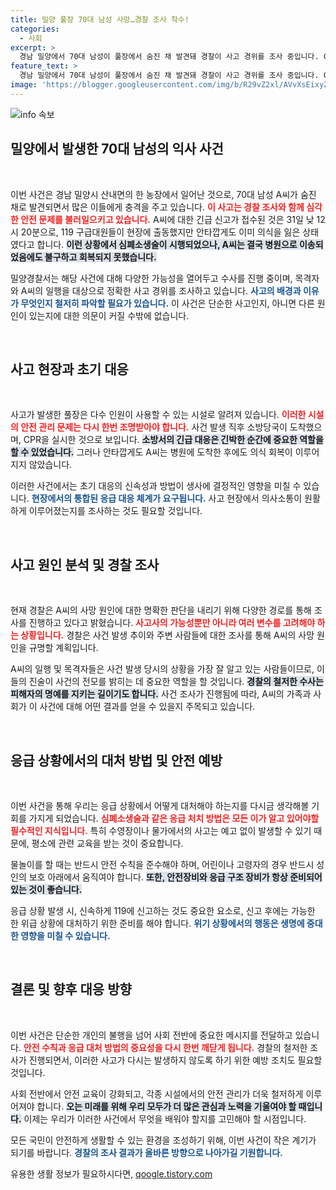 ```yaml
---
title: 밀양 풀장 70대 남성 사망…경찰 조사 착수!
categories:
  - 사회
excerpt: >
  경남 밀양에서 70대 남성이 풀장에서 숨진 채 발견돼 경찰이 사고 경위를 조사 중입니다. CPR 중에도 의식과 호흡이 없었던 그의 죽음, 과연 어떤 사연이 숨겨져 있을까요?
feature_text: >
  경남 밀양에서 70대 남성이 풀장에서 숨진 채 발견돼 경찰이 사고 경위를 조사 중입니다. CPR 중에도 의식과 호흡이 없었던 그의 죽음, 과연 어떤 사연이 숨겨져 있을까요?
image: 'https://blogger.googleusercontent.com/img/b/R29vZ2xl/AVvXsEixyZcFfHzMRdzZMjFBmAUKJYCLCGyLL1o632UiGVXcaFdKo_bkvkuCioo0uUKlGfBVcT3P84aROyZIXSBEx3Aw5nCQ3pTgDom1WDC4m8eifvWiAmWEEVb4x6G_l8C0QH225ldMjyaFvpxGEBGNO37VmDTDMHGhJPq73UglMfDca1-0aw/s1600/blogspot.png'
---
```


<p><img src="https://blogger.googleusercontent.com/img/b/R29vZ2xl/AVvXsEixyZcFfHzMRdzZMjFBmAUKJYCLCGyLL1o632UiGVXcaFdKo_bkvkuCioo0uUKlGfBVcT3P84aROyZIXSBEx3Aw5nCQ3pTgDom1WDC4m8eifvWiAmWEEVb4x6G_l8C0QH225ldMjyaFvpxGEBGNO37VmDTDMHGhJPq73UglMfDca1-0aw/s1600/blogspot.png" alt="info 속보" /></p>

<h2 data-ke-size="size26">밀양에서 발생한 70대 남성의 익사 사건</h2>

<p data-ke-size="size16">&nbsp;</p>

<p>이번 사건은 경남 밀양시 산내면의 한 농장에서 일어난 것으로, 70대 남성 A씨가 숨진 채로 발견되면서 많은 이들에게 충격을 주고 있습니다. <b><span style="color: #ee2323;">이 사고는 경찰 조사와 함께 심각한 안전 문제를 불러일으키고 있습니다.</span></b> A씨에 대한 긴급 신고가 접수된 것은 31일 낮 12시 20분으로, 119 구급대원들이 현장에 출동했지만 안타깝게도 이미 의식을 잃은 상태였다고 합니다. <b><span style="background-color: #21538527;">이런 상황에서 심폐소생술이 시행되었으나, A씨는 결국 병원으로 이송되었음에도 불구하고 회복되지 못했습니다.</span></b></p>

<p>밀양경찰서는 해당 사건에 대해 다양한 가능성을 열어두고 수사를 진행 중이며, 목격자와 A씨의 일행을 대상으로 정확한 사고 경위를 조사하고 있습니다. <b><span style="color: #1a5490;">사고의 배경과 이유가 무엇인지 철저히 파악할 필요가 있습니다.</span></b> 이 사건은 단순한 사고인지, 아니면 다른 원인이 있는지에 대한 의문이 커질 수밖에 없습니다. </p>

<p data-ke-size="size16">&nbsp;</p>

<h2 data-ke-size="size26">사고 현장과 초기 대응</h2>

<p data-ke-size="size16">&nbsp;</p>

<p>사고가 발생한 풀장은 다수 인원이 사용할 수 있는 시설로 알려져 있습니다. <b><span style="color: #ee2323;">이러한 시설의 안전 관리 문제는 다시 한번 조명받아야 합니다.</span></b> 사건 발생 직후 소방당국이 도착했으며, CPR을 실시한 것으로 보입니다. <b><span style="background-color: #21538527;">소방서의 긴급 대응은 긴박한 순간에 중요한 역할을 할 수 있었습니다.</span></b> 그러나 안타깝게도 A씨는 병원에 도착한 후에도 의식 회복이 이루어지지 않았습니다.</p>

<p>이러한 사건에서는 초기 대응의 신속성과 방법이 생사에 결정적인 영향을 미칠 수 있습니다. <b><span style="color: #1a5490;">현장에서의 통합된 응급 대응 체계가 요구됩니다.</span></b> 사고 현장에서 의사소통이 원활하게 이루어졌는지를 조사하는 것도 필요할 것입니다.</p>

<p data-ke-size="size16">&nbsp;</p>

<h2 data-ke-size="size26">사고 원인 분석 및 경찰 조사</h2>

<p data-ke-size="size16">&nbsp;</p>

<p>현재 경찰은 A씨의 사망 원인에 대한 명확한 판단을 내리기 위해 다양한 경로를 통해 조사를 진행하고 있다고 밝혔습니다. <b><span style="color: #ee2323;">사고사의 가능성뿐만 아니라 여러 변수를 고려해야 하는 상황입니다.</span></b> 경찰은 사건 발생 추이와 주변 사람들에 대한 조사를 통해 A씨의 사망 원인을 규명할 계획입니다. </p>

<p>A씨의 일행 및 목격자들은 사건 발생 당시의 상황을 가장 잘 알고 있는 사람들이므로, 이들의 진술이 사건의 전모를 밝히는 데 중요한 역할을 할 것입니다. <b><span style="background-color: #21538527;">경찰의 철저한 수사는 피해자의 명예를 지키는 길이기도 합니다.</span></b> 사건 조사가 진행됨에 따라, A씨의 가족과 사회가 이 사건에 대해 어떤 결과를 얻을 수 있을지 주목되고 있습니다.</p>

<p data-ke-size="size16">&nbsp;</p>

<h2 data-ke-size="size26">응급 상황에서의 대처 방법 및 안전 예방</h2>

<p data-ke-size="size16">&nbsp;</p>

<p>이번 사건을 통해 우리는 응급 상황에서 어떻게 대처해야 하는지를 다시금 생각해볼 기회를 가지게 되었습니다. <b><span style="color: #ee2323;">심폐소생술과 같은 응급 처치 방법은 모든 이가 알고 있어야할 필수적인 지식입니다.</span></b> 특히 수영장이나 물가에서의 사고는 예고 없이 발생할 수 있기 때문에, 평소에 관련 교육을 받는 것이 중요합니다. </p>

<p>물놀이를 할 때는 반드시 안전 수칙을 준수해야 하며, 어린이나 고령자의 경우 반드시 성인의 보호 아래에서 움직여야 합니다. <b><span style="background-color: #21538527;">또한, 안전장비와 응급 구조 장비가 항상 준비되어 있는 것이 좋습니다.</span></b> </p>

<p>응급 상황 발생 시, 신속하게 119에 신고하는 것도 중요한 요소로, 신고 후에는 가능한 한 위급 상황에 대처하기 위한 준비를 해야 합니다. <b><span style="color: #1a5490;">위기 상황에서의 행동은 생명에 중대한 영향을 미칠 수 있습니다.</span></b></p>

<p data-ke-size="size16">&nbsp;</p>

<h2 data-ke-size="size26">결론 및 향후 대응 방향</h2>

<p data-ke-size="size16">&nbsp;</p>

<p>이번 사건은 단순한 개인의 불행을 넘어 사회 전반에 중요한 메시지를 전달하고 있습니다. <b><span style="color: #ee2323;">안전 수칙과 응급 대처 방법의 중요성을 다시 한번 깨닫게 됩니다.</span></b> 경찰의 철저한 조사가 진행되면서, 이러한 사고가 다시는 발생하지 않도록 하기 위한 예방 조치도 필요할 것입니다.</p>

<p>사회 전반에서 안전 교육이 강화되고, 각종 시설에서의 안전 관리가 더욱 철저하게 이루어져야 합니다. <b><span style="background-color: #21538527;">오는 미래를 위해 우리 모두가 더 많은 관심과 노력을 기울여야 할 때입니다.</span></b> 이제는 우리가 이러한 사건에서 무엇을 배워야 할지를 고민해야 할 시점입니다. </p>

<p>모든 국민이 안전하게 생활할 수 있는 환경을 조성하기 위해, 이번 사건이 작은 계기가 되기를 바랍니다. <b><span style="color: #1a5490;">경찰의 조사 결과가 올바른 방향으로 나아가길 기원합니다.</span></b></p>
유용한 생활 정보가 필요하시다면, <a href="https://qoogle.tistory.com" rel="dofollow">qoogle.tistory.com</a>


